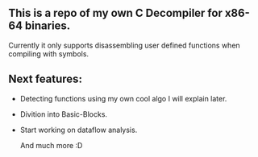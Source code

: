 This is a repo of my own C Decompiler for x86-64 binaries.
---
Currently it only supports disassembling user defined functions when compiling with symbols.


Next features:
---
- Detecting functions using my own cool algo I will explain later.
- Divition into Basic-Blocks.
- Start working on dataflow analysis.

  And much more :D
